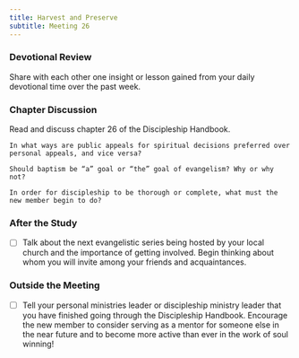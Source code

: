 ```yaml
---
title: Harvest and Preserve
subtitle: Meeting 26
---
```


### Devotional Review

Share with each other one insight or lesson gained from your daily devotional time over the past week.

### Chapter Discussion

Read and discuss chapter 26 of the Discipleship Handbook.

`In what ways are public appeals for spiritual decisions preferred over personal appeals, and vice versa?`

`Should baptism be “a” goal or “the” goal of evangelism? Why or why not?`

`In order for discipleship to be thorough or complete, what must the new member begin to do?`

### After the Study

- [ ] Talk about the next evangelistic series being hosted by your local church and the importance of getting involved. Begin thinking about whom you will invite among your friends and acquaintances.

### Outside the Meeting

- [ ] Tell your personal ministries leader or discipleship ministry leader that you have finished going through the Discipleship Handbook. Encourage the new member to consider serving as a mentor for someone else in the near future and to become more active than ever in the work of soul winning!